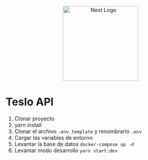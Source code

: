 <p align="center">
  <a href="http://nestjs.com/" target="blank"><img src="https://nestjs.com/img/logo-small.svg" width="200" alt="Nest Logo" /></a>
</p>

# Teslo API

1. Clonar proyecto
2. yarn install
3. Clonar el archivo ```.env.template``` y renombrarlo ```.env```
4. Cargar las variables de entorno 
5. Levantar la base de datos
```docker-compose up -d```
6. Levantar modo desarrollo ```yarn start:dev```